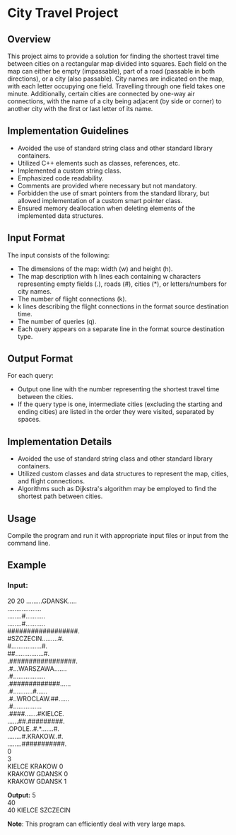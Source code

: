# City Travel Project

## Overview

This project aims to provide a solution for finding the shortest travel time between cities on a rectangular map divided into squares. Each field on the map can either be empty (impassable), part of a road (passable in both directions), or a city (also passable). City names are indicated on the map, with each letter occupying one field. Travelling through one field takes one minute. Additionally, certain cities are connected by one-way air connections, with the name of a city being adjacent (by side or corner) to another city with the first or last letter of its name.

## Implementation Guidelines

- Avoided the use of standard string class and other standard library containers.
- Utilized C++ elements such as classes, references, etc.
- Implemented a custom string class.
- Emphasized code readability.
- Comments are provided where necessary but not mandatory.
- Forbidden the use of smart pointers from the standard library, but allowed implementation of a custom smart pointer class.
- Ensured memory deallocation when deleting elements of the implemented data structures.

## Input Format

The input consists of the following:
- The dimensions of the map: width (w) and height (h).
- The map description with h lines each containing w characters representing empty fields (.), roads (#), cities (*), or letters/numbers for city names.
- The number of flight connections (k).
- k lines describing the flight connections in the format source destination time.
- The number of queries (q).
- Each query appears on a separate line in the format source destination type.

## Output Format

For each query:
- Output one line with the number representing the shortest travel time between the cities.
- If the query type is one, intermediate cities (excluding the starting and ending cities) are listed in the order they were visited, separated by spaces.

## Implementation Details

- Avoided the use of standard string class and other standard library containers.
- Utilized custom classes and data structures to represent the map, cities, and flight connections.
- Algorithms such as Dijkstra's algorithm may be employed to find the shortest path between cities.

## Usage

Compile the program and run it with appropriate input files or input from the command line.

## Example

### Input:
20 20
.........GDANSK..... <br>
................... <br>
........#........... <br>
........#........... <br>
##################. <br>
#SZCZECIN.........#. <br>
#.................#. <br>
##................#. <br>
.#################. <br>
.#...WARSZAWA....... <br>
.#.................. <br>
.#############...... <br>
.#...........#...... <br>
.#..WROCLAW.##...... <br>
.#................ <br>
.####.......#KIELCE. <br>
......##.#########. <br>
.OPOLE..#.*.......#. <br>
........#.KRAKOW..#. <br>
........###########. <br>
0 <br>
3 <br>
KIELCE KRAKOW 0 <br>
KRAKOW GDANSK 0 <br>
KRAKOW GDANSK 1

**Output:**
5 <br>
40 <br>
40 KIELCE SZCZECIN <br>

**Note**: This program can efficiently deal with very large maps.

